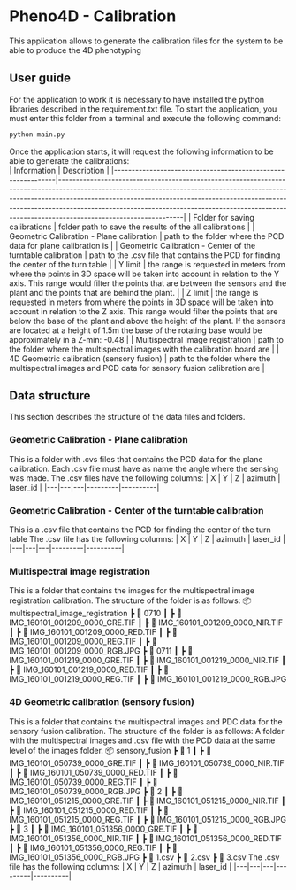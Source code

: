 # Pheno4D - Calibration
This application allows to generate the calibration files for the system to be able to produce the 4D phenotyping

## User guide
For the application to work it is necessary to have installed the python libraries described in the requirement.txt file.
To start the application, you must enter this folder from a terminal and execute the following command:
```bash
python main.py
```
Once the application starts, it will request the following information to be able to generate the calibrations:      
| Information                                                 | Description                                                                                                                                                                                                                                                                                                                                               |
|-------------------------------------------------------------|-----------------------------------------------------------------------------------------------------------------------------------------------------------------------------------------------------------------------------------------------------------------------------------------------------------------------------------------------------------|
| Folder for saving calibrations                              | folder path to save the results of the all calibrations                                                                                                                                                                                                                                                                                                   |
| Geometric Calibration - Plane calibration                   | path to the folder where the PCD data for plane calibration is                                                                                                                                                                                                                                                                                            |
| Geometric Calibration - Center of the turntable calibration | path to the .csv file that contains the PCD for finding the center of the turn table                                                                                                                                                                                                                                                                      |
| Y limit                                                     | the range is requested in meters from where the points in 3D space will be taken into account in relation to the Y axis. This range would filter the points that are between the sensors and the plant and the points that are behind the plant.                                                                                                          |
| Z limit                                                     | the range is requested in meters from where the points in 3D space will be taken into account in relation to the Z axis. This range would filter the points that are below the base of the plant and above the height of the plant. If the sensors are located at a height of 1.5m the base of the rotating base would be approximately in a Z-min: -0.48 |
| Multispectral image registration                            | path to the folder where the multispectral images with the calibration board are                                                                                                                                                                                                                                                                          |
| 4D Geometric calibration (sensory fusion)                   | path to the folder where the multispectral images and PCD data for sensory fusion calibration are                                                                                                                                                                                                                                                         |
## Data structure
This section describes the structure of the data files and folders.
### Geometric Calibration - Plane calibration
This is a folder with .cvs files that contains the PCD data for the plane calibration. Each .csv file must have as name the angle where the sensing was made.
The .csv files have the following columns:
| X | Y | Z | azimuth | laser_id |
|---|---|---|---------|----------|

### Geometric Calibration - Center of the turntable calibration
This is a .csv file that contains the PCD for finding the center of the turn table
The .csv file has the following columns:
| X | Y | Z | azimuth | laser_id |
|---|---|---|---------|----------|

### Multispectral image registration
This is a folder that contains the images for the multispectral image registration calibration.
The structure of the folder is as follows:
📦 multispectral_image_registration
 ┣ 📂 0710
 ┃ ┣ 📜 IMG_160101_001209_0000_GRE.TIF
 ┃ ┣ 📜 IMG_160101_001209_0000_NIR.TIF
 ┃ ┣ 📜 IMG_160101_001209_0000_RED.TIF
 ┃ ┣ 📜 IMG_160101_001209_0000_REG.TIF
 ┃ ┣ 📜 IMG_160101_001209_0000_RGB.JPG
 ┣ 📂 0711
 ┃ ┣ 📜 IMG_160101_001219_0000_GRE.TIF
 ┃ ┣ 📜 IMG_160101_001219_0000_NIR.TIF
 ┃ ┣ 📜 IMG_160101_001219_0000_RED.TIF
 ┃ ┣ 📜 IMG_160101_001219_0000_REG.TIF
 ┃ ┣ 📜 IMG_160101_001219_0000_RGB.JPG

### 4D Geometric calibration (sensory fusion)
This is a folder that contains the multispectral images and PDC data for the sensory fusion calibration.
The structure of the folder is as follows:
A folder with the multispectral images and .csv file with the PCD data at the same level of the images folder.
📦 sensory_fusion
 ┣ 📂 1
 ┃ ┣ 📜 IMG_160101_050739_0000_GRE.TIF
 ┃ ┣ 📜 IMG_160101_050739_0000_NIR.TIF
 ┃ ┣ 📜 IMG_160101_050739_0000_RED.TIF
 ┃ ┣ 📜 IMG_160101_050739_0000_REG.TIF
 ┃ ┣ 📜 IMG_160101_050739_0000_RGB.JPG
 ┣ 📂 2
 ┃ ┣ 📜 IMG_160101_051215_0000_GRE.TIF
 ┃ ┣ 📜 IMG_160101_051215_0000_NIR.TIF
 ┃ ┣ 📜 IMG_160101_051215_0000_RED.TIF
 ┃ ┣ 📜 IMG_160101_051215_0000_REG.TIF
 ┃ ┣ 📜 IMG_160101_051215_0000_RGB.JPG
 ┣ 📂 3
 ┃ ┣ 📜 IMG_160101_051356_0000_GRE.TIF
 ┃ ┣ 📜 IMG_160101_051356_0000_NIR.TIF
 ┃ ┣ 📜 IMG_160101_051356_0000_RED.TIF
 ┃ ┣ 📜 IMG_160101_051356_0000_REG.TIF
 ┃ ┣ 📜 IMG_160101_051356_0000_RGB.JPG
 ┣ 📜 1.csv
 ┣ 📜 2.csv
 ┣ 📜 3.csv
 The .csv file has the following columns:
 | X | Y | Z | azimuth | laser_id |
|---|---|---|---------|----------|